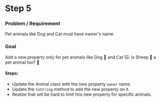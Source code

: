 # Step 5

### Problem / Requirement
Pet animals like Dog and Cat must have owner's name.
### Goal
Add a new property only for pet animals like Dog 🐶 and Cat 🐱.
Is Sheep 🐑 a pet animal too? 🤔

#### Steps:
- Update the Animal class with the new property `owner` name.
- Update the `toString` method to add the new property on it.
- Realize that will be hard to limit this new property for specific animals.
